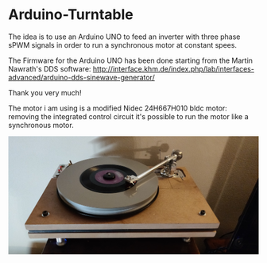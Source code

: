 # Arduino-Turntable

The idea is to use an Arduino UNO to feed an inverter with three phase sPWM signals
in order to run a synchronous motor at constant spees. 

The Firmware for the Arduino UNO has been done starting from the Martin Nawrath's DDS 
software: 
http://interface.khm.de/index.php/lab/interfaces-advanced/arduino-dds-sinewave-generator/

Thank you very much!

The motor i am using is a modified Nidec 24H667H010 bldc motor: removing the integrated 
control circuit it's possible to run the motor like a synchronous motor.

<img src="no_paint.jpg"
     alt="Markdown Monster icon"
     style="float: left; margin-right: 10px;" />
